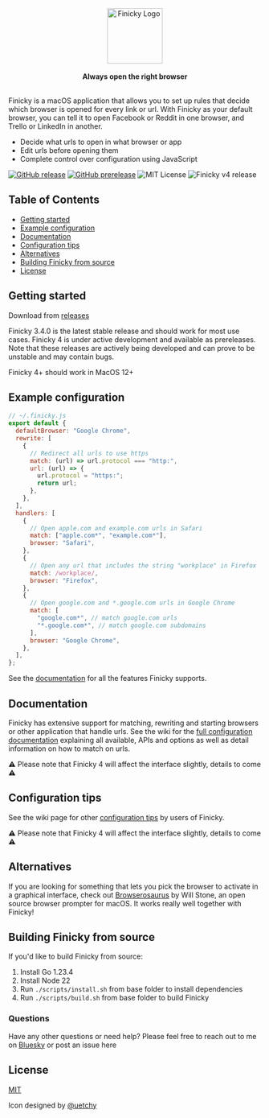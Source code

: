 <div align="center"><picture>
  <source media="(prefers-color-scheme: dark)" srcset="https://github.com/user-attachments/assets/ab66e6cc-25d1-4f5f-9c98-c742ecb2261f">
  <img alt="Finicky Logo" height="110" src="https://github.com/user-attachments/assets/067d7619-a2be-49dd-8a4f-5e9a46fa632a">
</picture>
<br/><br/>
 <strong>Always open the right browser</strong><br>
    <br/>


</div>

Finicky is a macOS application that allows you to set up rules that decide which browser is opened for every link or url. With Finicky as your default browser, you can tell it to open Facebook or Reddit in one browser, and Trello or LinkedIn in another.

- Decide what urls to open in what browser or app
- Edit urls before opening them
- Complete control over configuration using JavaScript



[![GitHub release](https://badgen.net/github/release/johnste/finicky/stable?color=grey)](https://GitHub.com/johnste/finicky/releases/) [![GitHub prerelease](https://badgen.net/github/release/johnste/finicky?color=purple)](https://GitHub.com/johnste/finicky/releases/) ![MIT License](https://badgen.net/github/license/johnste/finicky) ![Finicky v4 release](https://badgen.net/github/milestones/johnste/finicky/6?color=pink)

## Table of Contents

- [Getting started](#getting-started)
- [Example configuration](#example-configuration)
- [Documentation](#documentation)
- [Configuration tips](#configuration-tips)
- [Alternatives](#alternatives)
- [Building Finicky from source](#building-finicky-from-source)
- [License](#license)

## Getting started

Download from [releases](https://github.com/johnste/finicky/releases)

Finicky 3.4.0 is the latest stable release and should work for most use cases. Finicky 4 is under active development and available as prereleases. Note that these releases are actively being developed and can prove to be unstable and may contain bugs.

Finicky 4+ should work in MacOS 12+

## Example configuration

```js
// ~/.finicky.js
export default {
  defaultBrowser: "Google Chrome",
  rewrite: [
    {
      // Redirect all urls to use https
      match: (url) => url.protocol === "http:",
      url: (url) => {
        url.protocol = "https:";
        return url;
      },
    },
  ],
  handlers: [
    {
      // Open apple.com and example.com urls in Safari
      match: ["apple.com*", "example.com*"],
      browser: "Safari",
    },
    {
      // Open any url that includes the string "workplace" in Firefox
      match: /workplace/,
      browser: "Firefox",
    },
    {
      // Open google.com and *.google.com urls in Google Chrome
      match: [
        "google.com*", // match google.com urls
        "*.google.com*", // match google.com subdomains
      ],
      browser: "Google Chrome",
    },
  ],
};
```

See the [documentation](#documentation) for all the features Finicky supports.

## Documentation

Finicky has extensive support for matching, rewriting and starting browsers or other application that handle urls. See the wiki for the [full configuration documentation](https://github.com/johnste/finicky/wiki/Configuration-(v3)) explaining all available, APIs and options as well as detail information on how to match on urls.

⚠️ Please note that Finicky 4 will affect the interface slightly, details to come ⚠️

## Configuration tips

See the wiki page for other [configuration tips](https://github.com/johnste/finicky/wiki/Configuration-ideas) by users of Finicky.

⚠️ Please note that Finicky 4 will affect the interface slightly, details to come ⚠️

## Alternatives

If you are looking for something that lets you pick the browser to activate in a graphical interface, check out [Browserosaurus](https://browserosaurus.com/) by Will Stone, an open source browser prompter for macOS. It works really well together with Finicky!

## Building Finicky from source

If you'd like to build Finicky from source:

1. Install Go 1.23.4
2. Install Node 22
3. Run `./scripts/install.sh` from base folder to install dependencies
4. Run `./scripts/build.sh` from base folder to build Finicky

### Questions

Have any other questions or need help? Please feel free to reach out to me on [Bluesky](https://bsky.app/profile/mejkarsense.se) or post an issue here

## License

[MIT](https://raw.githubusercontent.com/johnste/finicky/master/LICENSE)

Icon designed by [@uetchy](https://github.com/uetchy)
